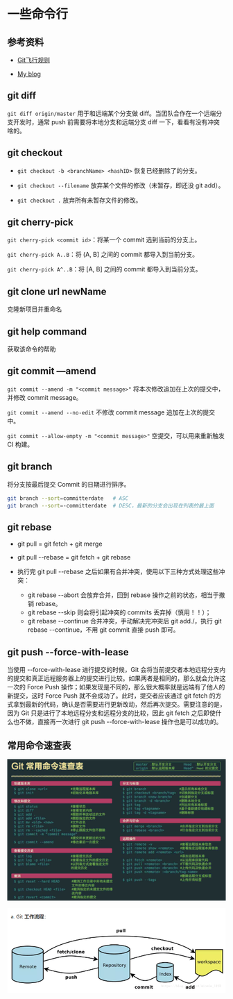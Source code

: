 # 一些命令行

## 参考资料

- [Git飞行规则](https://github.com/k88hudson/git-flight-rules/blob/master/README_zh-CN.md)

- [My blog](http://blog.dangosky.com/2019/09/03/Git%E5%B8%B8%E7%94%A8%E5%91%BD%E4%BB%A4/)

## git diff

`git diff origin/master` 用于和远端某个分支做 diff。当团队合作在一个远端分支开发时，通常 push 前需要将本地分支和远端分支 diff 一下，看看有没有冲突啥的。

## git checkout

- `git checkout -b <branchName> <hashID>` 恢复已经删除了的分支。

- `git checkout --filename`  放弃某个文件的修改（未暂存，即还没 git add）。

- `git checkout .` 放弃所有未暂存文件的修改。

## git cherry-pick

`git cherry-pick <commit id>`：将某一个 commit 选到当前的分支上。

`git cherry-pick A..B`：将 (A, B] 之间的 commit 都导入到当前分支。

`git cherry-pick A^..B`：将 [A, B] 之间的 commit 都导入到当前分支。

## git clone url newName

克隆新项目并重命名

## git help command

获取该命令的帮助

## git commit —amend

`git commit --amend -m "<commit message>"` 将本次修改追加在上次的提交中，并修改 commit message。

`git commit --amend --no-edit` 不修改 commit message 追加在上次的提交中。

`git commit --allow-empty -m "<commit message>"` 空提交，可以用来重新触发 CI 构建。

## git branch

将分支按最后提交 Commit 的日期进行排序。

```bash
git branch --sort=committerdate   # ASC
git branch --sort=-committerdate  # DESC，最新的分支会出现在列表的最上面
```

## git rebase

- git pull = git fetch + git merge

- git pull --rebase = git fetch + git rebase

- 执行完 git pull --rebase 之后如果有合并冲突，使用以下三种方式处理这些冲突：

  - git rebase --abort 会放弃合并，回到 rebase 操作之前的状态，相当于撤销 rebase。
  - git rebase --skip 则会将引起冲突的 commits 丢弃掉（慎用！！）；
  - git rebase --continue 合并冲突，手动解决完冲突后 git add./，执行 git rebase --continue，不用 git commit 直接 push 即可。

## git push --force-with-lease

当使用 --force-with-lease 进行提交的时候，Git 会将当前提交者本地远程分支内的提交和真正远程服务器上的提交进行比较。如果两者是相同的，那么就会允许这一次的 Force Push 操作；如果发现是不同的，那么很大概率就是远端有了他人的新提交，这时 Force Push 就不会成功了。此时，提交者应该通过 git fetch 的方式拿到最新的代码，确认是否需要进行更新改动，然后再次提交。需要注意的是，因为 Git 只是进行了本地远程分支和远程分支的比较，因此 git fetch 之后即使什么也不做，直接再一次进行 git push --force-with-lease 操作也是可以成功的。


## 常用命令速查表

![](./images/1.png)

![](./images/2.png)



